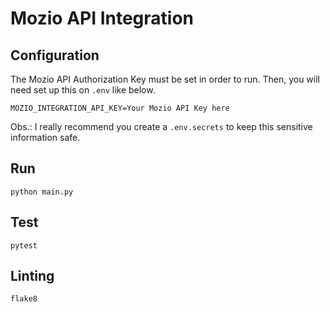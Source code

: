 # Mozio API Integration

## Configuration

The Mozio API Authorization Key must be set in order to run. Then, you will need set up this on `.env` like below.
```
MOZIO_INTEGRATION_API_KEY=Your Mozio API Key here
```
Obs.: I really recommend you create a `.env.secrets` to keep this sensitive information safe.

## Run
```
python main.py
```

## Test
```
pytest
```

## Linting
```
flake8
```
